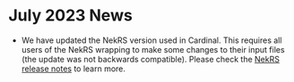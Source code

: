 # July 2023 News

- We have updated the NekRS version used in Cardinal. This requires all users of the NekRS wrapping
  to make some changes to their input files (the update was not backwards compatible). Please
  check the [NekRS release notes](https://github.com/Nek5000/nekRS/blob/master/RELEASE.md) to learn more.
